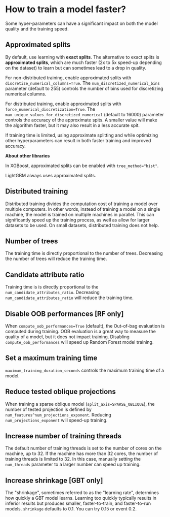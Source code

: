 # How to train a model faster?

Some hyper-parameters can have a significant impact on both the model quality
and the training speed.

## Approximated splits

By default, use learning with **exact splits**. The alternative to exact splits
is **approximated splits**, which are much faster (2x to 5x speed-up depending
on the dataset) to learn but can sometimes lead to a drop in quality.

For non-distributed training, enable approximated splits with
`discretize_numerical_columns=True`. The `num_discretized_numerical_bins`
parameter (default to 255) controls the number of bins used for discretizing
numerical columns.

For distributed training, enable approximated splits with
`force_numerical_discretization=True`. The
`max_unique_values_for_discretized_numerical` (default to 16000) parameter
controls the accuracy of the approximate spits. A smaller value will make the
algorithm faster, but it may also result in a less accurate spit.

If training time is limited, using approximate splitting and while optimizing
other hyperparameters can result in both faster training and improved accuracy.

**About other libraries**

In XGBoost, approximated splits can be enabled with `tree_method="hist"`.

LightGBM always uses approximated splits.

## Distributed training

Distributed training divides the computation cost of training a model over
multiple computers. In other words, instead of training a model on a single
machine, the model is trained on multiple machines in parallel. This can
significantly speed up the training process, as well as allow for larger
datasets to be used. On small datasets, distributed training does not help.

## Number of trees

The training time is directly proportional to the number of trees. Decreasing
the number of trees will reduce the training time.

## Candidate attribute ratio

Training time is is directly proportional to the
`num_candidate_attributes_ratio`. Decreasing `num_candidate_attributes_ratio`
will reduce the training time.

## Disable OOB performances [RF only]

When `compute_oob_performances=True` (default), the Out-of-bag evaluation is
computed during training. OOB evaluation is a great way to measure the quality
of a model, but it does not impact training. Disabling
`compute_oob_performances` will speed up Random Forest model training.

## Set a maximum training time

`maximum_training_duration_seconds` controls the maximum training time of a
model.

## Reduce tested oblique projections

When training a sparse oblique model (`split_axis=SPARSE_OBLIQUE`), the number
of tested projection is defined by `num_features^num_projections_exponent`.
Reducing `num_projections_exponent` will speed-up training.

## Increase number of training threads

The default number of training threads is set to the number of cores on the
machine, up to 32. If the machine has more than 32 cores, the number of training
threads is limited to 32. In this case, manually setting the `num_threads`
parameter to a larger number can speed up training.

## Increase shrinkage [GBT only]

The "shrinkage", sometimes referred to as the "learning rate", determines how
quickly a GBT model learns. Learning too quickly typically results in inferior
results but produces smaller, faster-to-train, and faster-to-run models.
`shrinkage` defaults to 0.1. You can try 0.15 or event 0.2.

